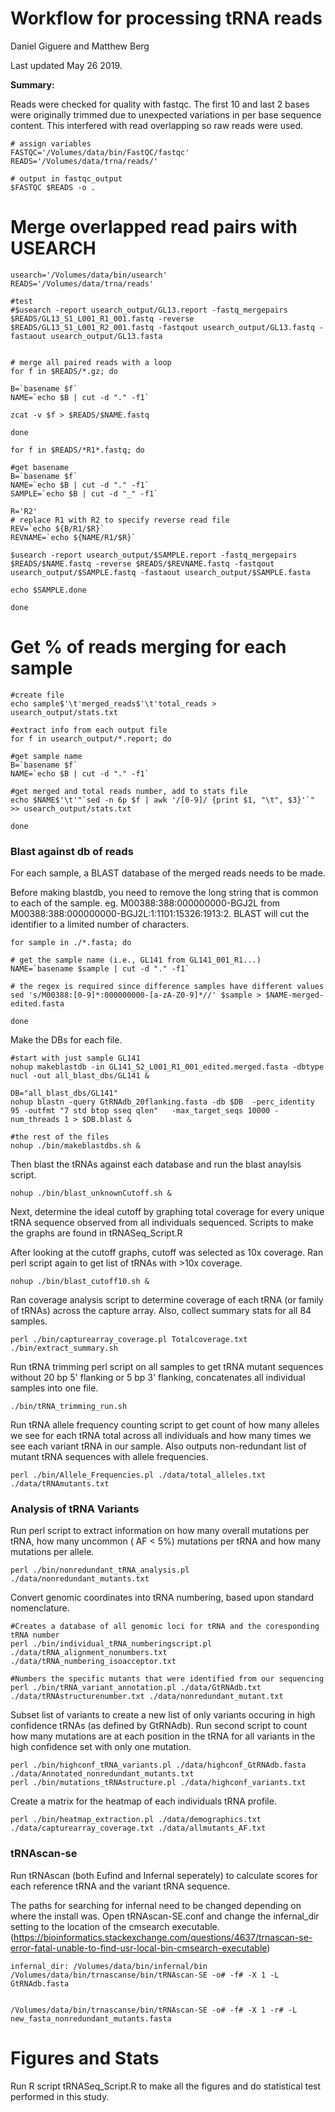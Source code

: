 # Workflow for processing tRNA reads
Daniel Giguere and Matthew Berg

Last updated May 26 2019.

**Summary:**

Reads were checked for quality with fastqc. The first 10 and last 2 bases were originally trimmed due to unexpected variations in per base sequence content. This interfered with read overlapping so raw reads were used.

```
# assign variables
FASTQC='/Volumes/data/bin/FastQC/fastqc'
READS='/Volumes/data/trna/reads/'

# output in fastqc_output
$FASTQC $READS -o .
```

# Merge overlapped read pairs with USEARCH

```
usearch='/Volumes/data/bin/usearch'
READS='/Volumes/data/trna/reads'

#test
#$usearch -report usearch_output/GL13.report -fastq_mergepairs $READS/GL13_S1_L001_R1_001.fastq -reverse $READS/GL13_S1_L001_R2_001.fastq -fastqout usearch_output/GL13.fastq -fastaout usearch_output/GL13.fasta


# merge all paired reads with a loop
for f in $READS/*.gz; do

B=`basename $f`
NAME=`echo $B | cut -d "." -f1`

zcat -v $f > $READS/$NAME.fastq

done

for f in $READS/*R1*.fastq; do

#get basename
B=`basename $f`
NAME=`echo $B | cut -d "." -f1`
SAMPLE=`echo $B | cut -d "_" -f1`

R='R2'
# replace R1 with R2 to specify reverse read file
REV=`echo ${B/R1/$R}`
REVNAME=`echo ${NAME/R1/$R}`

$usearch -report usearch_output/$SAMPLE.report -fastq_mergepairs $READS/$NAME.fastq -reverse $READS/$REVNAME.fastq -fastqout usearch_output/$SAMPLE.fastq -fastaout usearch_output/$SAMPLE.fasta

echo $SAMPLE.done

done
```

# Get % of reads merging for each sample

```
#create file
echo sample$'\t'merged_reads$'\t'total_reads > usearch_output/stats.txt

#extract info from each output file
for f in usearch_output/*.report; do

#get sample name
B=`basename $f`
NAME=`echo $B | cut -d "." -f1`

#get merged and total reads number, add to stats file
echo $NAME$'\t'"`sed -n 6p $f | awk '/[0-9]/ {print $1, "\t", $3}'`" >> usearch_output/stats.txt

done

```

### Blast against db of reads

For each sample, a BLAST database of the merged reads needs to be made.

Before making blastdb, you need to remove the long string that is common to each of the sample. eg. M00388:388:000000000-BGJ2L from M00388:388:000000000-BGJ2L:1:1101:15326:1913:2. BLAST will cut the identifier to a limited number of characters.

```
for sample in ./*.fasta; do

# get the sample name (i.e., GL141 from GL141_001_R1...)
NAME=`basename $sample | cut -d "." -f1`

# the regex is required since difference samples have different values
sed 's/M00388:[0-9]*:000000000-[a-zA-Z0-9]*//' $sample > $NAME-merged-edited.fasta

done
```

Make the DBs for each file.

```
#start with just sample GL141
nohup makeblastdb -in GL141_S2_L001_R1_001_edited.merged.fasta -dbtype nucl -out all_blast_dbs/GL141 &

DB="all_blast_dbs/GL141"
nohup blastn -query GtRNAdb_20flanking.fasta -db $DB  -perc_identity 95 -outfmt "7 std btop sseq qlen"   -max_target_seqs 10000 -num_threads 1 > $DB.blast &

#the rest of the files
nohup ./bin/makeblastdbs.sh &
```

Then blast the tRNAs against each database and run the blast anaylsis script.

```
nohup ./bin/blast_unknownCutoff.sh &
```

Next, determine the ideal cutoff by graphing total coverage for every unique tRNA sequence observed from all individuals sequenced. Scripts to make the graphs are found in tRNASeq_Script.R

After looking at the cutoff graphs, cutoff was selected as 10x coverage. Ran perl script again to get list of tRNAs with >10x coverage.

```
nohup ./bin/blast_cutoff10.sh &
```

Ran coverage analysis script to determine coverage of each tRNA (or family of tRNAs) across the capture array. Also, collect summary stats for all 84 samples.

```
perl ./bin/capturearray_coverage.pl Totalcoverage.txt
./bin/extract_summary.sh
```

Run tRNA trimming perl script on all samples to get tRNA mutant sequences without 20 bp 5' flanking or 5 bp 3' flanking, concatenates all individual samples into one file.

```
./bin/tRNA_trimming_run.sh
```

Run tRNA allele frequency counting script to get count of how many alleles we see for each tRNA total across all individuals and how many times we see each variant tRNA in our sample. Also outputs non-redundant list of mutant tRNA sequences with allele frequencies.

```
perl ./bin/Allele_Frequencies.pl ./data/total_alleles.txt ./data/tRNAmutants.txt
```

### Analysis of tRNA Variants

Run perl script to extract information on how many overall mutations per tRNA, how many uncommon ( AF < 5%) mutations per tRNA and how many mutations per allele.

```
perl ./bin/nonredundant_tRNA_analysis.pl ./data/nonredundant_mutants.txt
```

Convert genomic coordinates into tRNA numbering, based upon standard nomenclature.

```
#Creates a database of all genomic loci for tRNA and the coresponding tRNA number
perl ./bin/individual_tRNA_numberingscript.pl ./data/tRNA_alignment_nonumbers.txt ./data/tRNA_numbering_isoacceptor.txt

#Numbers the specific mutants that were identified from our sequencing
perl ./bin/tRNA_variant_annotation.pl ./data/GtRNAdb.txt ./data/tRNAstructurenumber.txt ./data/nonredundant_mutant.txt
```

Subset list of variants to create a new list of only variants occuring in high confidence tRNAs (as defined by GtRNAdb). Run second script to count how many mutations are at each position in the tRNA for all variants in the high confidence set with only one mutation.

```
perl ./bin/highconf_tRNA_variants.pl ./data/highconf_GtRNAdb.fasta ./data/Annotated_nonredundant_mutants.txt
perl ./bin/mutations_tRNAstructure.pl ./data/highconf_variants.txt
```

Create a matrix for the heatmap of each individuals tRNA profile.

```
perl ./bin/heatmap_extraction.pl ./data/demographics.txt ./data/capturearray_coverage.txt ./data/allmutants_AF.txt
```

### tRNAscan-se

Run tRNAscan (both Eufind and Infernal seperately) to calculate scores for each reference tRNA and the variant tRNA sequence.

The paths for searching for infernal need to be changed depending on where the install was. Open tRNAscan-SE.conf and change the infernal_dir setting to the location of the cmsearch executable. (https://bioinformatics.stackexchange.com/questions/4637/trnascan-se-error-fatal-unable-to-find-usr-local-bin-cmsearch-executable)

```
infernal_dir: /Volumes/data/bin/infernal/bin
/Volumes/data/bin/trnascanse/bin/tRNAscan-SE -o# -f# -X 1 -L GtRNAdb.fasta


/Volumes/data/bin/trnascanse/bin/tRNAscan-SE -o# -f# -X 1 -r# -L new_fasta_nonredundant_mutants.fasta

```

# Figures and Stats

Run R script tRNASeq_Script.R to make all the figures and do statistical test performed in this study.